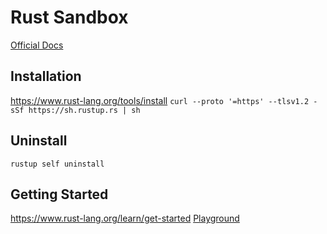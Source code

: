 # Rust Sandbox

[Official Docs](https://www.rust-lang.org/)

## Installation
https://www.rust-lang.org/tools/install
`curl --proto '=https' --tlsv1.2 -sSf https://sh.rustup.rs | sh`

## Uninstall
`rustup self uninstall`

## Getting Started
https://www.rust-lang.org/learn/get-started
[ Playground ](https://play.rust-lang.org/?version=stable&mode=debug&edition=2021)